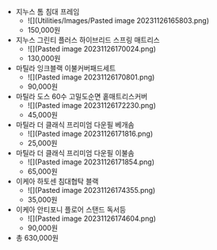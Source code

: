 - 지누스 톰 침대 프레임
	- ![](Utilities/Images/Pasted image 20231126165803.png)
	- 150,000원
- 지누스 그린티 플러스 하이브리드 스프링 매트리스
	- ![](Pasted image 20231126170024.png)
	- 130,000원
- 마틸라 잉크블랙 이불커버패드세트
	- ![](Pasted image 20231126170801.png)
	- 90,000원
- 마틸라 도스 60수 고밀도순면 홑매트리스커버
	- ![](Pasted image 20231126172230.png)
	- 45,000원
- 마틸라 더 클래식 프리미엄 다운필 베개솜
	- ![](Pasted image 20231126171816.png)
	- 25,000원
- 마틸라 더 클래식 프리미엄 다운필 이불솜
	- ![](Pasted image 20231126171854.png)
	- 65,000원
- 이케아 하토센 침대협탁 블랙
	- ![](Pasted image 20231126174355.png)
	- 35,000원
- 이케아 안티포니 플로어 스탠드 독서등
	- ![](Pasted image 20231126174604.png)
	- 90,000원
- 총 630,000원
